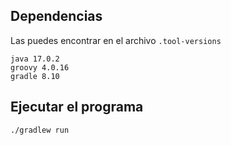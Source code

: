 ## Dependencias

Las puedes encontrar en el archivo `.tool-versions`

```
java 17.0.2
groovy 4.0.16
gradle 8.10
```


## Ejecutar el programa

`./gradlew run`

